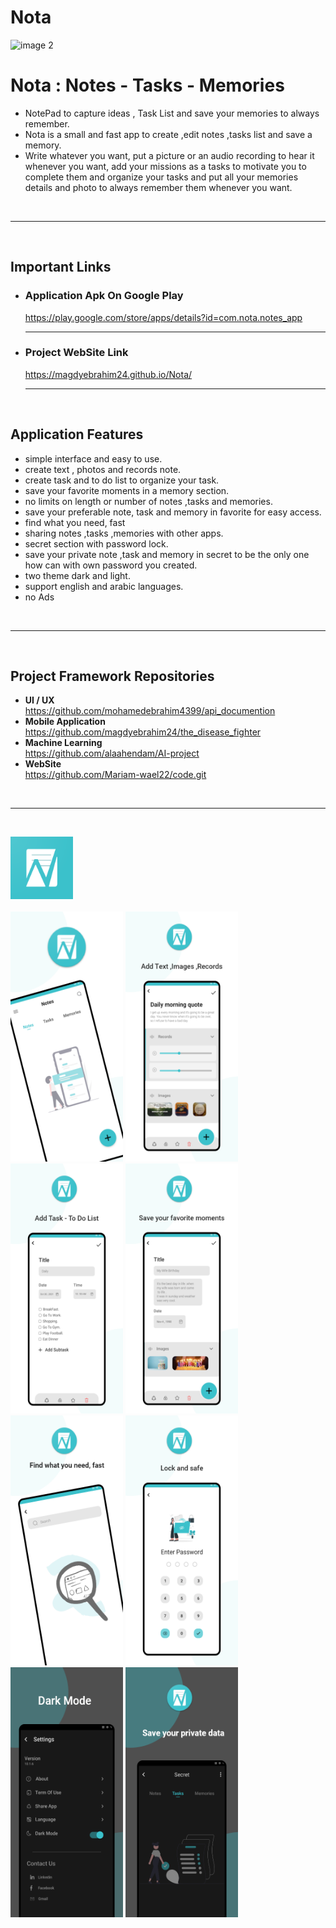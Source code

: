 # <b > Nota</b>

<img src="Images/mocub.png" alt="image 2" width="1024" height="500">
<br>

#   Nota : Notes - Tasks - Memories 


 - NotePad to capture ideas , Task List and save your memories to always remember.
 - Nota is a small and fast app to create ,edit notes ,tasks list and save a memory.
 - Write whatever you want, put a picture or an audio recording to hear it whenever you want, add your missions as a tasks to motivate you to complete them and organize your tasks and put all your memories details and photo to always remember them whenever you want.

<br><hr><br>
## <b> Important Links </b> <br>

- ### <b> Application Apk On Google Play </b><br>
    https://play.google.com/store/apps/details?id=com.nota.notes_app
    <hr>
- ### <b> Project WebSite Link </b> <br>
    https://magdyebrahim24.github.io/Nota/
    <hr><br>



## Application Features

-  simple interface and easy to use.
-  create text , photos and records note.
-  create task and to do list to organize your task.
-  save your favorite moments in a memory section.
-  no limits on length or number of notes ,tasks and memories.
-  save your preferable note, task and memory in favorite for easy access.
-  find what you need, fast
-  sharing notes ,tasks ,memories with other apps.
-  secret section with password lock.
-  save your private note ,task and memory in secret to be the only one how can with own password you created.
-  two theme dark and light.
-  support english and arabic languages.
-  no Ads

<br><hr><br>

## Project Framework Repositories 
 - <b>UI / UX</b> <br> https://github.com/mohamedebrahim4399/api_documention
 - <b>Mobile Application </b> <br> https://github.com/magdyebrahim24/the_disease_fighter
- <b>Machine Learning</b> <br> https://github.com/alaahendam/AI-project
- <b>WebSite</b> <br> https://github.com/Mariam-wael22/code.git

<br><hr><br>

<img src="Images/logo.png" alt="image 2" width="100" height="100"><br><br>
<img src="Images/1.png" alt="image 2" width="180" height="400">
<img src="Images/2.png" alt="image 2" width="180" height="400">
<img src="Images/3.png" alt="image 2" width="180" height="400">
<img src="Images/4.png" alt="image 2" width="180" height="400">
<img src="Images/5.png" alt="image 2" width="180" height="400">
<img src="Images/6.png" alt="image 2" width="180" height="400">
<img src="Images/7.png" alt="image 2" width="180" height="400">
<img src="Images/8.png" alt="image 2" width="180" height="400">
<br>